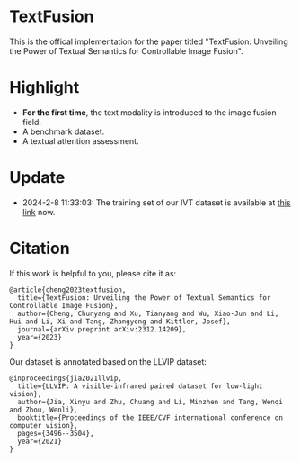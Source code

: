 # TextFusion
This is the offical implementation for the paper titled "TextFusion: Unveiling the Power of Textual Semantics for Controllable Image Fusion".

# Highlight
- **For the first time**, the text modality is introduced to the image fusion field.
- A benchmark dataset.
- A textual attention assessment.

# Update
- 2024-2-8 11:33:03: The training set of our IVT dataset is available at [this link](https://drive.google.com/file/d/1poc5sWwAY63zNnxlTAPSJZLNml75k6aK/view?usp=sharing) now.

# Citation
If this work is helpful to you, please cite it as:
```
@article{cheng2023textfusion,
  title={TextFusion: Unveiling the Power of Textual Semantics for Controllable Image Fusion},
  author={Cheng, Chunyang and Xu, Tianyang and Wu, Xiao-Jun and Li, Hui and Li, Xi and Tang, Zhangyong and Kittler, Josef},
  journal={arXiv preprint arXiv:2312.14209},
  year={2023}
}
```

Our dataset is annotated based on the LLVIP dataset:
```
@inproceedings{jia2021llvip,
  title={LLVIP: A visible-infrared paired dataset for low-light vision},
  author={Jia, Xinyu and Zhu, Chuang and Li, Minzhen and Tang, Wenqi and Zhou, Wenli},
  booktitle={Proceedings of the IEEE/CVF international conference on computer vision},
  pages={3496--3504},
  year={2021}
}
```
